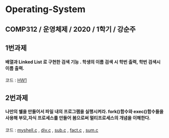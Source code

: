 # Operating-System

## COMP312 / 운영체제 / 2020 / 1학기 / 강순주

## 1번과제

#### 배열과 Linked List 로 구현한 검색 기능 . 학생의 이름 검색 시 학번 출력, 학번 검색시 이름 출력.
코드 :  [HW1](https://github.com/dnjsrb0710/Operating-System/blob/main/HW01_2015110899_%EC%9D%B4%EC%9B%90%EA%B7%9C/main.c)

## 2번과제

#### 나만의 쉘을 만들어서 파일 내의 프로그램을 실행시켜라. fork()함수와 exec()함수들을 사용해 부모,자식 프로세스를 만들어 봄으로써 멀티프로세스의 개념을 이해한다.
코드 :  [myshell.c](https://github.com/dnjsrb0710/Operating-System/blob/main/HW02_2015110899_%EC%9D%B4%EC%9B%90%EA%B7%9C/myshell.c) , [div.c](https://github.com/dnjsrb0710/Operating-System/blob/main/HW02_2015110899_%EC%9D%B4%EC%9B%90%EA%B7%9C/div.c) , [sub.c](https://github.com/dnjsrb0710/Operating-System/blob/main/HW02_2015110899_%EC%9D%B4%EC%9B%90%EA%B7%9C/sub.c) , [fact.c](https://github.com/dnjsrb0710/Operating-System/blob/main/HW02_2015110899_%EC%9D%B4%EC%9B%90%EA%B7%9C/fact.c) , [sum.c](https://github.com/dnjsrb0710/Operating-System/blob/main/HW02_2015110899_%EC%9D%B4%EC%9B%90%EA%B7%9C/sum.c)
